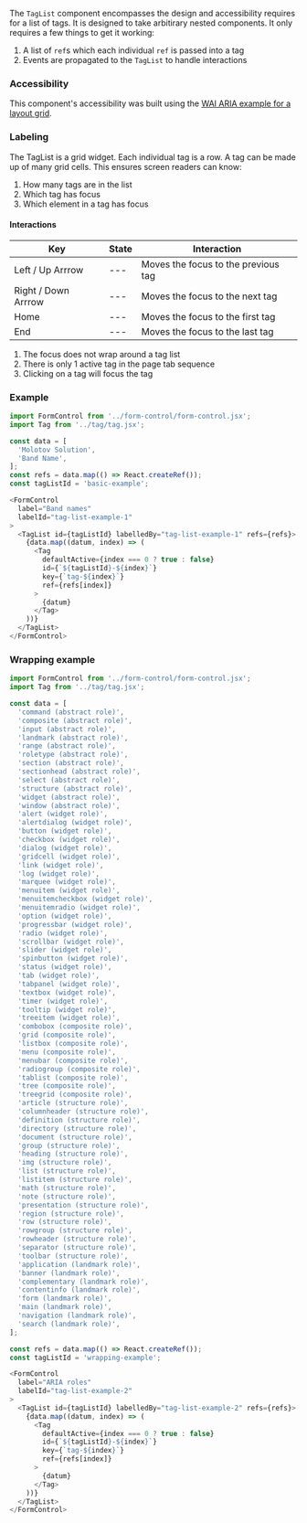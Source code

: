 The `TagList` component encompasses the design and accessibility requires for a list of tags.
It is designed to take arbitirary nested components.
It only requires a few things to get it working:

1. A list of `ref`s which each individual `ref` is passed into a tag
1. Events are propagated to the `TagList` to handle interactions

### Accessibility

This component's accessibility was built using the [WAI ARIA example for a layout grid](https://www.w3.org/TR/wai-aria-practices-1.1/examples/grid/LayoutGrids.html#ex2_label).

### Labeling

The TagList is a grid widget.
Each individual tag is a row.
A tag can be made up of many grid cells.
This ensures screen readers can know:

1. How many tags are in the list
1. Which tag has focus
1. Which element in a tag has focus

#### Interactions

| Key | State | Interaction |
| --- | --- | --- |
| Left / Up Arrrow | --- | Moves the focus to the previous tag |
| Right / Down Arrrow | --- | Moves the focus to the next tag |
| Home | --- | Moves the focus to the first tag |
| End | --- | Moves the focus to the last tag |

1. The focus does not wrap around a tag list
1. There is only 1 active tag in the page tab sequence
1. Clicking on a tag will focus the tag

### Example

```js
import FormControl from '../form-control/form-control.jsx';
import Tag from '../tag/tag.jsx';

const data = [
  'Molotov Solution',
  'Band Name',
];
const refs = data.map(() => React.createRef());
const tagListId = 'basic-example';

<FormControl
  label="Band names"
  labelId="tag-list-example-1"
>
  <TagList id={tagListId} labelledBy="tag-list-example-1" refs={refs}>
    {data.map((datum, index) => (
      <Tag
        defaultActive={index === 0 ? true : false}
        id={`${tagListId}-${index}`}
        key={`tag-${index}`}
        ref={refs[index]}
      >
        {datum}
      </Tag>
    ))}
  </TagList>
</FormControl>
```

### Wrapping example

```js
import FormControl from '../form-control/form-control.jsx';
import Tag from '../tag/tag.jsx';

const data = [
  'command (abstract role)',
  'composite (abstract role)',
  'input (abstract role)',
  'landmark (abstract role)',
  'range (abstract role)',
  'roletype (abstract role)',
  'section (abstract role)',
  'sectionhead (abstract role)',
  'select (abstract role)',
  'structure (abstract role)',
  'widget (abstract role)',
  'window (abstract role)',
  'alert (widget role)',
  'alertdialog (widget role)',
  'button (widget role)',
  'checkbox (widget role)',
  'dialog (widget role)',
  'gridcell (widget role)',
  'link (widget role)',
  'log (widget role)',
  'marquee (widget role)',
  'menuitem (widget role)',
  'menuitemcheckbox (widget role)',
  'menuitemradio (widget role)',
  'option (widget role)',
  'progressbar (widget role)',
  'radio (widget role)',
  'scrollbar (widget role)',
  'slider (widget role)',
  'spinbutton (widget role)',
  'status (widget role)',
  'tab (widget role)',
  'tabpanel (widget role)',
  'textbox (widget role)',
  'timer (widget role)',
  'tooltip (widget role)',
  'treeitem (widget role)',
  'combobox (composite role)',
  'grid (composite role)',
  'listbox (composite role)',
  'menu (composite role)',
  'menubar (composite role)',
  'radiogroup (composite role)',
  'tablist (composite role)',
  'tree (composite role)',
  'treegrid (composite role)',
  'article (structure role)',
  'columnheader (structure role)',
  'definition (structure role)',
  'directory (structure role)',
  'document (structure role)',
  'group (structure role)',
  'heading (structure role)',
  'img (structure role)',
  'list (structure role)',
  'listitem (structure role)',
  'math (structure role)',
  'note (structure role)',
  'presentation (structure role)',
  'region (structure role)',
  'row (structure role)',
  'rowgroup (structure role)',
  'rowheader (structure role)',
  'separator (structure role)',
  'toolbar (structure role)',
  'application (landmark role)',
  'banner (landmark role)',
  'complementary (landmark role)',
  'contentinfo (landmark role)',
  'form (landmark role)',
  'main (landmark role)',
  'navigation (landmark role)',
  'search (landmark role)',
];

const refs = data.map(() => React.createRef());
const tagListId = 'wrapping-example';

<FormControl
  label="ARIA roles"
  labelId="tag-list-example-2"
>
  <TagList id={tagListId} labelledBy="tag-list-example-2" refs={refs}>
    {data.map((datum, index) => (
      <Tag
        defaultActive={index === 0 ? true : false}
        id={`${tagListId}-${index}`}
        key={`tag-${index}`}
        ref={refs[index]}
      >
        {datum}
      </Tag>
    ))}
  </TagList>
</FormControl>
```
